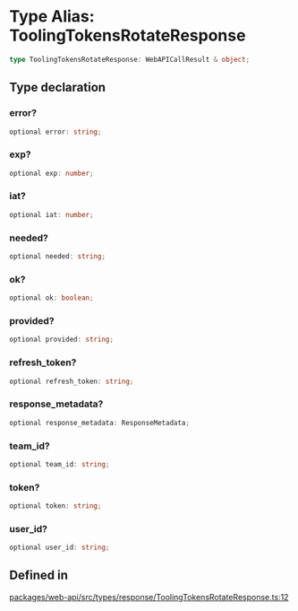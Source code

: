 # Type Alias: ToolingTokensRotateResponse

```ts
type ToolingTokensRotateResponse: WebAPICallResult & object;
```

## Type declaration

### error?

```ts
optional error: string;
```

### exp?

```ts
optional exp: number;
```

### iat?

```ts
optional iat: number;
```

### needed?

```ts
optional needed: string;
```

### ok?

```ts
optional ok: boolean;
```

### provided?

```ts
optional provided: string;
```

### refresh\_token?

```ts
optional refresh_token: string;
```

### response\_metadata?

```ts
optional response_metadata: ResponseMetadata;
```

### team\_id?

```ts
optional team_id: string;
```

### token?

```ts
optional token: string;
```

### user\_id?

```ts
optional user_id: string;
```

## Defined in

[packages/web-api/src/types/response/ToolingTokensRotateResponse.ts:12](https://github.com/slackapi/node-slack-sdk/blob/c15385ef93ccdde9702f52f7d1f445999203d794/packages/web-api/src/types/response/ToolingTokensRotateResponse.ts#L12)

